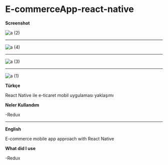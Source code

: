 # E-commerceApp-react-native

__Screenshot__


![a (2)](https://user-images.githubusercontent.com/15801853/199104769-50f2ad9f-a6cb-4079-b820-ca9484616601.png)

*******

![a (4)](https://user-images.githubusercontent.com/15801853/199104787-007ce573-da77-41eb-bebe-33f0c0eda6d0.png)

*******

![a (3)](https://user-images.githubusercontent.com/15801853/199104796-424b0f12-cfc4-43e6-ba7d-e88389f5898d.png)

*******

![a (1)](https://user-images.githubusercontent.com/15801853/199104803-6c0056ce-ac9e-491e-9b70-a8ed8b4a6e5c.png)


__Türkçe__

React Native ile e-ticaret mobil uygulaması yaklaşımı

__Neler Kullandım__

-Redux

---

__English__

E-commerce mobile app approach with React Native

__What did I use__

-Redux

